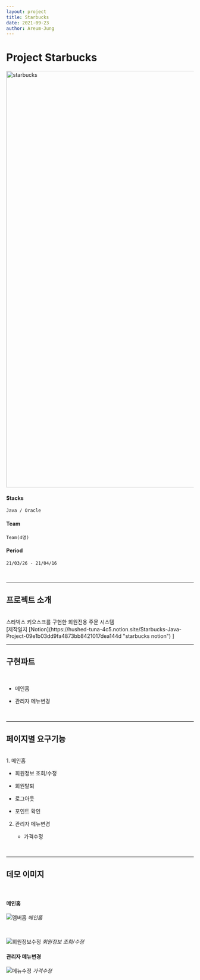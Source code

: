 ```yaml
---
layout: project
title: Starbucks
date: 2021-09-23
author: Areum-Jung
---
```


# **Project Starbucks**

<img width="1120" alt="starbucks" src="https://user-images.githubusercontent.com/78872071/134526806-a6f54892-b2b9-4add-a76d-2f8a8dabba0d.PNG">
  
<br>

#### **Stacks**

    Java / Oracle

#### **Team**
  
    Team(4명)

#### **Period**

    21/03/26 - 21/04/16

<br>

---

## **프로젝트 소개**  
<br>
스타벅스 키오스크를 구현한 회원전용 주문 시스템

<br>
[제작일지 [Notion](https://hushed-tuna-4c5.notion.site/Starbucks-Java-Project-09e1b03dd9fa4873bb8421017dea144d "starbucks notion") ]  

<br>

---
## **구현파트**
<br>
  
  * 메인홈 

  * 관리자 메뉴변경

<br>

---
## **페이지별 요구기능**
<br>
1. 메인홈 

   * 회원정보 조회/수정

   * 회원탈퇴

   * 로그아웃 

   * 포인트 확인

2. 관리자 메뉴변경  

    * 가격수정


<br>

---
## **데모 이미지**  
<br>

#### **메인홈**  

![멤버홈](https://user-images.githubusercontent.com/78872071/135721278-155f02d4-ab75-4862-aadd-e8bee3a100e5.png)
*메인홈*

<br>

![회원정보수정](https://user-images.githubusercontent.com/78872071/135721277-d8ecfdc4-50e5-4f3e-b282-3ad030acd1e7.png)
*회원정보 조회/수정*

#### **관리자 메뉴변경**  

![메뉴수정](https://user-images.githubusercontent.com/78872071/135721270-2d8a19c3-317d-4074-9375-c35c065c9d81.png)
*가격수정*